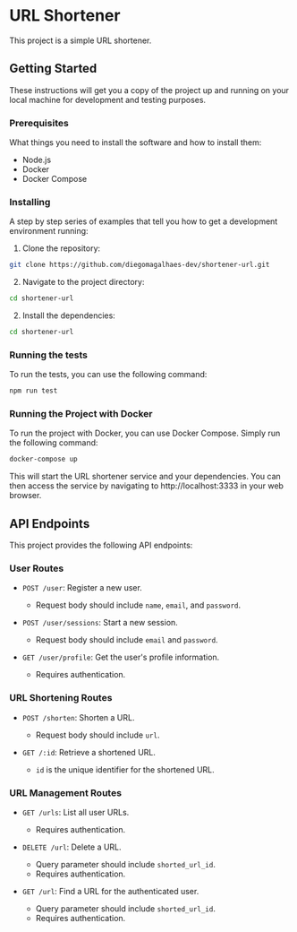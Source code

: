 # URL Shortener

This project is a simple URL shortener.

## Getting Started

These instructions will get you a copy of the project up and running on your local machine for development and testing purposes.

### Prerequisites

What things you need to install the software and how to install them:

- Node.js
- Docker
- Docker Compose

### Installing

A step by step series of examples that tell you how to get a development environment running:

1. Clone the repository:

```bash
git clone https://github.com/diegomagalhaes-dev/shortener-url.git
```

2. Navigate to the project directory:

```bash
cd shortener-url
```

2. Install the dependencies:

```bash
cd shortener-url
```

### Running the tests
To run the tests, you can use the following command:

```bash
npm run test
```

### Running the Project with Docker
To run the project with Docker, you can use Docker Compose. Simply run the following command:

```bash
docker-compose up
```

This will start the URL shortener service and your dependencies. You can then access the service by navigating to http://localhost:3333 in your web browser.

## API Endpoints

This project provides the following API endpoints:

### User Routes

- `POST /user`: Register a new user.
  - Request body should include `name`, `email`, and `password`.

- `POST /user/sessions`: Start a new session.
  - Request body should include `email` and `password`.

- `GET /user/profile`: Get the user's profile information.
  - Requires authentication.

### URL Shortening Routes

- `POST /shorten`: Shorten a URL.
  - Request body should include `url`.

- `GET /:id`: Retrieve a shortened URL.
  - `id` is the unique identifier for the shortened URL.

### URL Management Routes

- `GET /urls`: List all user URLs.  
    - Requires authentication.

- `DELETE /url`: Delete a URL.
  - Query parameter should include `shorted_url_id`.
  - Requires authentication.

- `GET /url`: Find a URL for the authenticated user.
  - Query parameter should include `shorted_url_id`.
  - Requires authentication.